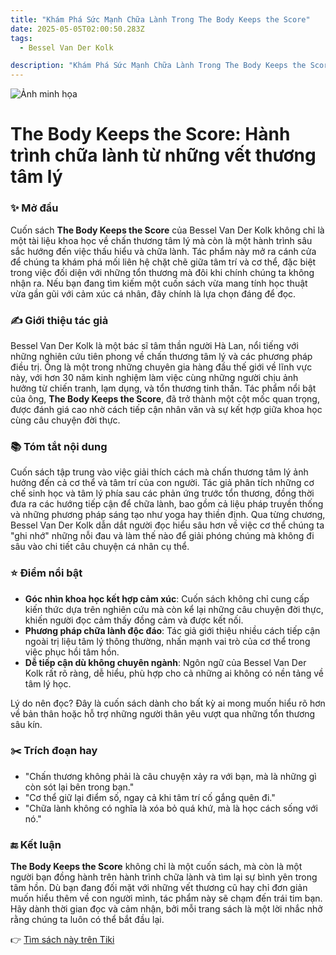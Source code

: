 ```yaml
---
title: "Khám Phá Sức Mạnh Chữa Lành Trong The Body Keeps the Score"
date: 2025-05-05T02:00:50.283Z
tags:
  - Bessel Van Der Kolk

description: "Khám Phá Sức Mạnh Chữa Lành Trong The Body Keeps the Score"
---
```


![Ảnh minh họa](https://images.unsplash.com/photo-1529590003495-b2646e2718bf?crop=entropy&cs=tinysrgb&fit=max&fm=jpg&ixid=M3w3MzA0NDl8MHwxfHNlYXJjaHwxfHxib29rJTJDcmVhZGluZ3xlbnwwfHx8fDE3NDYzMjQwNDl8MA&ixlib=rb-4.0.3&q=80&w=400) 

 # The Body Keeps the Score: Hành trình chữa lành từ những vết thương tâm lý

### ✨ Mở đầu  
Cuốn sách **The Body Keeps the Score** của Bessel Van Der Kolk không chỉ là một tài liệu khoa học về chấn thương tâm lý mà còn là một hành trình sâu sắc hướng đến việc thấu hiểu và chữa lành. Tác phẩm này mở ra cánh cửa để chúng ta khám phá mối liên hệ chặt chẽ giữa tâm trí và cơ thể, đặc biệt trong việc đối diện với những tổn thương mà đôi khi chính chúng ta không nhận ra. Nếu bạn đang tìm kiếm một cuốn sách vừa mang tính học thuật vừa gần gũi với cảm xúc cá nhân, đây chính là lựa chọn đáng để đọc.

### ✍️ Giới thiệu tác giả  
Bessel Van Der Kolk là một bác sĩ tâm thần người Hà Lan, nổi tiếng với những nghiên cứu tiên phong về chấn thương tâm lý và các phương pháp điều trị. Ông là một trong những chuyên gia hàng đầu thế giới về lĩnh vực này, với hơn 30 năm kinh nghiệm làm việc cùng những người chịu ảnh hưởng từ chiến tranh, lạm dụng, và tổn thương tinh thần. Tác phẩm nổi bật của ông, **The Body Keeps the Score**, đã trở thành một cột mốc quan trọng, được đánh giá cao nhờ cách tiếp cận nhân văn và sự kết hợp giữa khoa học cùng câu chuyện đời thực.

### 📚 Tóm tắt nội dung  
Cuốn sách tập trung vào việc giải thích cách mà chấn thương tâm lý ảnh hưởng đến cả cơ thể và tâm trí của con người. Tác giả phân tích những cơ chế sinh học và tâm lý phía sau các phản ứng trước tổn thương, đồng thời đưa ra các hướng tiếp cận để chữa lành, bao gồm cả liệu pháp truyền thống và những phương pháp sáng tạo như yoga hay thiền định. Qua từng chương, Bessel Van Der Kolk dẫn dắt người đọc hiểu sâu hơn về việc cơ thể chúng ta "ghi nhớ" những nỗi đau và làm thế nào để giải phóng chúng mà không đi sâu vào chi tiết câu chuyện cá nhân cụ thể.

### ⭐ Điểm nổi bật  
- **Góc nhìn khoa học kết hợp cảm xúc**: Cuốn sách không chỉ cung cấp kiến thức dựa trên nghiên cứu mà còn kể lại những câu chuyện đời thực, khiến người đọc cảm thấy đồng cảm và được kết nối.  
- **Phương pháp chữa lành độc đáo**: Tác giả giới thiệu nhiều cách tiếp cận ngoài trị liệu tâm lý thông thường, nhấn mạnh vai trò của cơ thể trong việc phục hồi tâm hồn.  
- **Dễ tiếp cận dù không chuyên ngành**: Ngôn ngữ của Bessel Van Der Kolk rất rõ ràng, dễ hiểu, phù hợp cho cả những ai không có nền tảng về tâm lý học.  

Lý do nên đọc? Đây là cuốn sách dành cho bất kỳ ai mong muốn hiểu rõ hơn về bản thân hoặc hỗ trợ những người thân yêu vượt qua những tổn thương sâu kín.

### ✂️ Trích đoạn hay  
- "Chấn thương không phải là câu chuyện xảy ra với bạn, mà là những gì còn sót lại bên trong bạn."  
- "Cơ thể giữ lại điểm số, ngay cả khi tâm trí cố gắng quên đi."  
- "Chữa lành không có nghĩa là xóa bỏ quá khứ, mà là học cách sống với nó."  

### 🔚 Kết luận  
**The Body Keeps the Score** không chỉ là một cuốn sách, mà còn là một người bạn đồng hành trên hành trình chữa lành và tìm lại sự bình yên trong tâm hồn. Dù bạn đang đối mặt với những vết thương cũ hay chỉ đơn giản muốn hiểu thêm về con người mình, tác phẩm này sẽ chạm đến trái tim bạn. Hãy dành thời gian đọc và cảm nhận, bởi mỗi trang sách là một lời nhắc nhở rằng chúng ta luôn có thể bắt đầu lại.

👉 [Tìm sách này trên Tiki](https://tiki.vn/search?q=The%20Body%20Keeps%20the%20Scores)